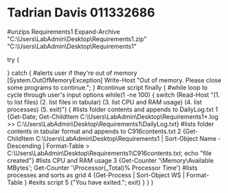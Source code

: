 # Tadrian Davis 011332686

#unzips Requirements1
Expand-Archive "C:\Users\LabAdmin\Desktop\Requirements1.zip" "C:\Users\LabAdmin\Desktop\Requirements1"



try {
    
}
catch {
    #alerts user if they're out of memory
    [System.OutOfMemoryException]
    Write-Host "Out of memory. Please close some programs to continue."; 
}
#continue script
finally {
#while loop to cycle through user's input options
while(1 -ne 100) {
    switch (Read-Host "(1. to list files) (2. list files in tabular) (3. list CPU and RAM usage) (4. list processes) (5. exit)")
    {
        #lists folder contents and appends to DailyLog.txt
        1 {Get-Date; Get-ChildItem C:\Users\LabAdmin\Desktop\Requirements1\*.log >> C:\Users\LabAdmin\Desktop\Requirements1\DailyLog.txt}
        #lists folder contents in tabular format and appends to C916contents.txt
        2 {Get-ChildItem C:\Users\LabAdmin\Desktop\Requirements1 | Sort-Object Name -Descending | Format-Table > C:\Users\LabAdmin\Desktop\Requirements1\C916contents.txt; echo "file created"}
        #lists CPU and RAM usage
        3 {Get-Counter '\Memory\Available MBytes'; Get-Counter '\Processor(_Total)\% Processor Time'}
        #lists processes and sorts as grid
        4 {Get-Process | Sort-Object WS | Format-Table }
        #exits script
        5 {"You have exited."; exit}
    }
}
}
